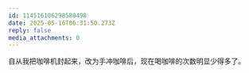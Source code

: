 ```yaml
---
id: 114516106298580498
date: 2025-05-16T06:31:50.273Z
reply: false
media_attachments: 0
---
```


自从我把咖啡机封起来，改为手冲咖啡后，现在喝咖啡的次数明显少得多了。

